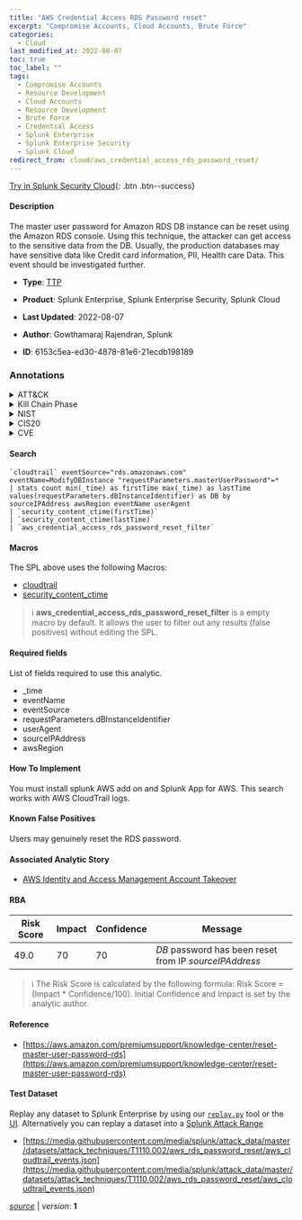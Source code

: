 ```yaml
---
title: "AWS Credential Access RDS Password reset"
excerpt: "Compromise Accounts, Cloud Accounts, Brute Force"
categories:
  - Cloud
last_modified_at: 2022-08-07
toc: true
toc_label: ""
tags:
  - Compromise Accounts
  - Resource Development
  - Cloud Accounts
  - Resource Development
  - Brute Force
  - Credential Access
  - Splunk Enterprise
  - Splunk Enterprise Security
  - Splunk Cloud
redirect_from: cloud/aws_credential_access_rds_password_reset/
---
```




[Try in Splunk Security Cloud](https://www.splunk.com/en_us/cyber-security.html){: .btn .btn--success}

#### Description

The master user password for Amazon RDS DB instance can be reset using the Amazon RDS console. Using this technique, the attacker can get access to the sensitive data from the DB. Usually, the production databases may have sensitive data like Credit card information, PII, Health care Data. This event should be investigated further.

- **Type**: [TTP](https://github.com/splunk/security_content/wiki/Detection-Analytic-Types)
- **Product**: Splunk Enterprise, Splunk Enterprise Security, Splunk Cloud

- **Last Updated**: 2022-08-07
- **Author**: Gowthamaraj Rajendran, Splunk
- **ID**: 6153c5ea-ed30-4878-81e6-21ecdb198189

### Annotations
<details>
  <summary>ATT&CK</summary>

<div markdown="1">

#### [ATT&CK](https://attack.mitre.org/)

| ID          | Technique   | Tactic         |
| ----------- | ----------- |--------------- |
| [T1586](https://attack.mitre.org/techniques/T1586/) | Compromise Accounts | Resource Development |

| [T1586.003](https://attack.mitre.org/techniques/T1586/003/) | Cloud Accounts | Resource Development |

| [T1110](https://attack.mitre.org/techniques/T1110/) | Brute Force | Credential Access |

</div>
</details>


<details>
  <summary>Kill Chain Phase</summary>

<div markdown="1">

* Exploitation


</div>
</details>


<details>
  <summary>NIST</summary>

<div markdown="1">

* DE.CM



</div>
</details>

<details>
  <summary>CIS20</summary>

<div markdown="1">

* CIS 3
* CIS 5
* CIS 16



</div>
</details>

<details>
  <summary>CVE</summary>

<div markdown="1">


</div>
</details>


#### Search

```
`cloudtrail` eventSource="rds.amazonaws.com" eventName=ModifyDBInstance "requestParameters.masterUserPassword"=* 
| stats count min(_time) as firstTime max(_time) as lastTime values(requestParameters.dBInstanceIdentifier) as DB by sourceIPAddress awsRegion eventName userAgent
| `security_content_ctime(firstTime)`
| `security_content_ctime(lastTime)` 
| `aws_credential_access_rds_password_reset_filter`
```

#### Macros
The SPL above uses the following Macros:
* [cloudtrail](https://github.com/splunk/security_content/blob/develop/macros/cloudtrail.yml)
* [security_content_ctime](https://github.com/splunk/security_content/blob/develop/macros/security_content_ctime.yml)

> :information_source:
> **aws_credential_access_rds_password_reset_filter** is a empty macro by default. It allows the user to filter out any results (false positives) without editing the SPL.



#### Required fields
List of fields required to use this analytic.
* _time
* eventName
* eventSource
* requestParameters.dBInstanceIdentifier
* userAgent
* sourceIPAddress
* awsRegion



#### How To Implement
You must install splunk AWS add on and Splunk App for AWS. This search works with AWS CloudTrail logs.
#### Known False Positives
Users may genuinely reset the RDS password.

#### Associated Analytic Story
* [AWS Identity and Access Management Account Takeover](/stories/aws_identity_and_access_management_account_takeover)




#### RBA

| Risk Score  | Impact      | Confidence   | Message      |
| ----------- | ----------- |--------------|--------------|
| 49.0 | 70 | 70 | $DB$ password has been reset from IP $sourceIPAddress$ |


> :information_source:
> The Risk Score is calculated by the following formula: Risk Score = (Impact * Confidence/100). Initial Confidence and Impact is set by the analytic author.


#### Reference

* [https://aws.amazon.com/premiumsupport/knowledge-center/reset-master-user-password-rds](https://aws.amazon.com/premiumsupport/knowledge-center/reset-master-user-password-rds)



#### Test Dataset
Replay any dataset to Splunk Enterprise by using our [`replay.py`](https://github.com/splunk/attack_data#using-replaypy) tool or the [UI](https://github.com/splunk/attack_data#using-ui).
Alternatively you can replay a dataset into a [Splunk Attack Range](https://github.com/splunk/attack_range#replay-dumps-into-attack-range-splunk-server)

* [https://media.githubusercontent.com/media/splunk/attack_data/master/datasets/attack_techniques/T1110.002/aws_rds_password_reset/aws_cloudtrail_events.json](https://media.githubusercontent.com/media/splunk/attack_data/master/datasets/attack_techniques/T1110.002/aws_rds_password_reset/aws_cloudtrail_events.json)



[*source*](https://github.com/splunk/security_content/tree/develop/detections/cloud/aws_credential_access_rds_password_reset.yml) \| *version*: **1**